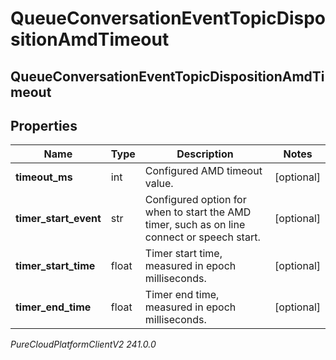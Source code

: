 # QueueConversationEventTopicDispositionAmdTimeout

## QueueConversationEventTopicDispositionAmdTimeout

## Properties

|Name | Type | Description | Notes|
|------------ | ------------- | ------------- | -------------|
| **timeout_ms** | int | Configured AMD timeout value. | [optional] |
| **timer_start_event** | str | Configured option for when to start the AMD timer, such as on line connect or speech start. | [optional] |
| **timer_start_time** | float | Timer start time, measured in epoch milliseconds. | [optional] |
| **timer_end_time** | float | Timer end time, measured in epoch milliseconds. | [optional] |



_PureCloudPlatformClientV2 241.0.0_
